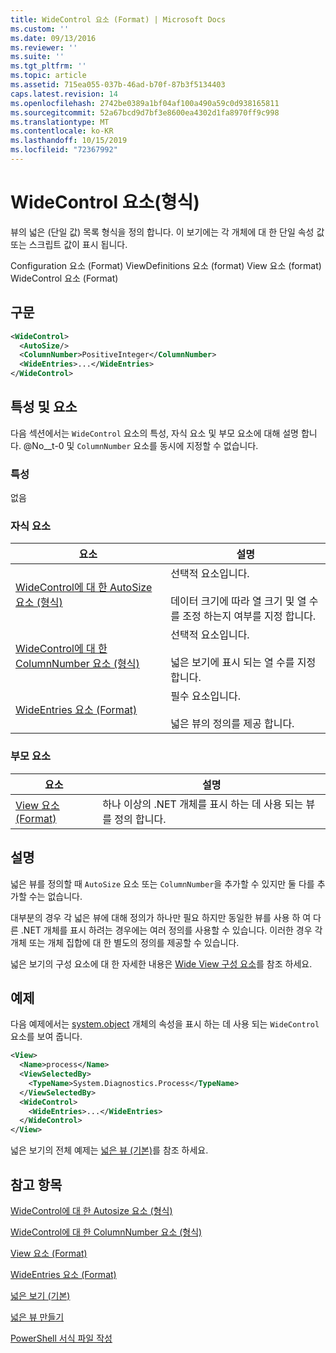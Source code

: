 ```yaml
---
title: WideControl 요소 (Format) | Microsoft Docs
ms.custom: ''
ms.date: 09/13/2016
ms.reviewer: ''
ms.suite: ''
ms.tgt_pltfrm: ''
ms.topic: article
ms.assetid: 715ea055-037b-46ad-b70f-87b3f5134403
caps.latest.revision: 14
ms.openlocfilehash: 2742be0389a1bf04af100a490a59c0d938165811
ms.sourcegitcommit: 52a67bcd9d7bf3e8600ea4302d1fa8970ff9c998
ms.translationtype: MT
ms.contentlocale: ko-KR
ms.lasthandoff: 10/15/2019
ms.locfileid: "72367992"
---
```

# <a name="widecontrol-element-format"></a>WideControl 요소(형식)

뷰의 넓은 (단일 값) 목록 형식을 정의 합니다. 이 보기에는 각 개체에 대 한 단일 속성 값 또는 스크립트 값이 표시 됩니다.

Configuration 요소 (Format) ViewDefinitions 요소 (format) View 요소 (format) WideControl 요소 (Format)

## <a name="syntax"></a>구문

```xml
<WideControl>
  <AutoSize/>
  <ColumnNumber>PositiveInteger</ColumnNumber>
  <WideEntries>...</WideEntries>
</WideControl>
```

## <a name="attributes-and-elements"></a>특성 및 요소

다음 섹션에서는 `WideControl` 요소의 특성, 자식 요소 및 부모 요소에 대해 설명 합니다. @No__t-0 및 `ColumnNumber` 요소를 동시에 지정할 수 없습니다.

### <a name="attributes"></a>특성

없음

### <a name="child-elements"></a>자식 요소

|요소|설명|
|-------------|-----------------|
|[WideControl에 대 한 AutoSize 요소 (형식)](./autosize-element-for-widecontrol-format.md)|선택적 요소입니다.<br /><br /> 데이터 크기에 따라 열 크기 및 열 수를 조정 하는지 여부를 지정 합니다.|
|[WideControl에 대 한 ColumnNumber 요소 (형식)](./columnnumber-element-for-widecontrol-format.md)|선택적 요소입니다.<br /><br /> 넓은 보기에 표시 되는 열 수를 지정 합니다.|
|[WideEntries 요소 (Format)](./wideentries-element-for-widecontrol-format.md)|필수 요소입니다.<br /><br /> 넓은 뷰의 정의를 제공 합니다.|

### <a name="parent-elements"></a>부모 요소

|요소|설명|
|-------------|-----------------|
|[View 요소 (Format)](./view-element-format.md)|하나 이상의 .NET 개체를 표시 하는 데 사용 되는 뷰를 정의 합니다.|

## <a name="remarks"></a>설명

넓은 뷰를 정의할 때 `AutoSize` 요소 또는 `ColumnNumber`을 추가할 수 있지만 둘 다를 추가할 수는 없습니다.

대부분의 경우 각 넓은 뷰에 대해 정의가 하나만 필요 하지만 동일한 뷰를 사용 하 여 다른 .NET 개체를 표시 하려는 경우에는 여러 정의를 사용할 수 있습니다. 이러한 경우 각 개체 또는 개체 집합에 대 한 별도의 정의를 제공할 수 있습니다.

넓은 보기의 구성 요소에 대 한 자세한 내용은 [Wide View 구성 요소](./creating-a-wide-view.md)를 참조 하세요.

## <a name="example"></a>예제

다음 예제에서는 [system.object](/dotnet/api/System.Diagnostics.Process) 개체의 속성을 표시 하는 데 사용 되는 `WideControl` 요소를 보여 줍니다.

```xml
<View>
  <Name>process</Name>
  <ViewSelectedBy>
    <TypeName>System.Diagnostics.Process</TypeName>
  </ViewSelectedBy>
  <WideControl>
    <WideEntries>...</WideEntries>
  </WideControl>
</View>
```

넓은 보기의 전체 예제는 [넓은 뷰 (기본)](./wide-view-basic.md)를 참조 하세요.

## <a name="see-also"></a>참고 항목

[WideControl에 대 한 Autosize 요소 (형식)](./autosize-element-for-widecontrol-format.md)

[WideControl에 대 한 ColumnNumber 요소 (형식)](./columnnumber-element-for-widecontrol-format.md)

[View 요소 (Format)](./view-element-format.md)

[WideEntries 요소 (Format)](./wideentries-element-for-widecontrol-format.md)

[넓은 보기 (기본)](./wide-view-basic.md)

[넓은 뷰 만들기](./creating-a-wide-view.md)

[PowerShell 서식 파일 작성](./writing-a-powershell-formatting-file.md)
